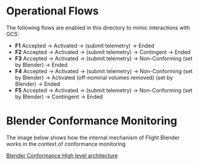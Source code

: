 # Operational Flows 

The following flows are enabled in this directory to mimic interactions with GCS:

- **F1** Accepted -> Activated -> (submit telemetry) -> Ended
- **F2** Accepted -> Activated -> (submit telemetry) -> Contingent -> Ended 
- **F3** Accepted -> Activated -> (submit telemetry) -> Non-Conforming (set by Blender) -> Ended
- **F4** Accepted -> Activated -> (submit telemetry) -> Non-Conforming (set by Blender) -> Activated (off-nominal volumes removed) (set by Blender) -> Ended
- **F5** Accepted -> Activated -> (submit telemetry) -> Non-Conforming (set by Blender) -> Contingent -> Ended


# Blender Conformance Monitoring 
The image below shows how the internal mechanism of Flight Blender works in the context of conformance monitoring

[Blender Conformance High level architecture](https://github.com/openutm/flight-blender/blob/master/images/flight-blender-conformance-monitoring.png)
